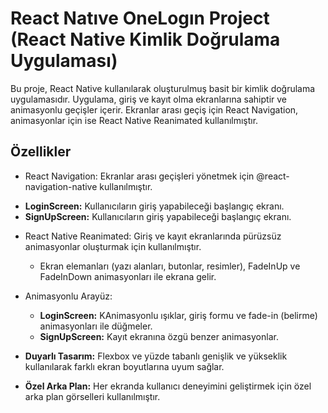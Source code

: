 # React Natıve OneLogın Project (React Native Kimlik Doğrulama Uygulaması)

Bu proje, React Native kullanılarak oluşturulmuş basit bir kimlik doğrulama uygulamasıdır. Uygulama, giriş ve kayıt olma ekranlarına sahiptir ve animasyonlu geçişler içerir. Ekranlar arası geçiş için React Navigation, animasyonlar için ise React Native Reanimated kullanılmıştır.

## Özellikler

- React Navigation:
  Ekranlar arası geçişleri yönetmek için @react-navigation-native kullanılmıştır.

* **LoginScreen:** Kullanıcıların giriş yapabileceği başlangıç ekranı.
* **SignUpScreen:** Kullanıcıların giriş yapabileceği başlangıç ekranı.

- React Native Reanimated:
  Giriş ve kayıt ekranlarında pürüzsüz animasyonlar oluşturmak için kullanılmıştır.

  - Ekran elemanları (yazı alanları, butonlar, resimler), FadeInUp ve FadeInDown animasyonları ile ekrana gelir.

- Animasyonlu Arayüz:

  - **LoginScreen:** KAnimasyonlu ışıklar, giriş formu ve fade-in (belirme) animasyonları ile düğmeler.
  - **SignUpScreen:** Kayıt ekranına özgü benzer animasyonlar.

- **Duyarlı Tasarım:** Flexbox ve yüzde tabanlı genişlik ve yükseklik kullanılarak farklı ekran boyutlarına uyum sağlar.
- **Özel Arka Plan:** Her ekranda kullanıcı deneyimini geliştirmek için özel arka plan görselleri kullanılmıştır.
